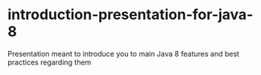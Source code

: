 # introduction-presentation-for-java-8
Presentation meant to introduce you to main Java 8 features and best practices regarding them
